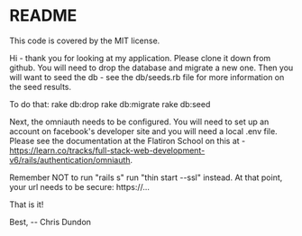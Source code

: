 # README

This code is covered by the MIT license.

Hi - thank you for looking at my application.  Please clone it down from github.  You will need to drop the database and migrate a new one.  Then you will want to seed the db - see the db/seeds.rb file for more information on the seed results.

To do that:
rake db:drop
rake db:migrate
rake db:seed

Next, the omniauth needs to be configured.  You will need to set up an account on facebook's developer site and you will need a local .env file.  Please see the documentation at the Flatiron School on this at - https://learn.co/tracks/full-stack-web-development-v6/rails/authentication/omniauth.

Remember NOT to run "rails s" run "thin start --ssl" instead.  At that point, your url needs to be secure: https://...

That is it!

Best,
-- Chris Dundon
